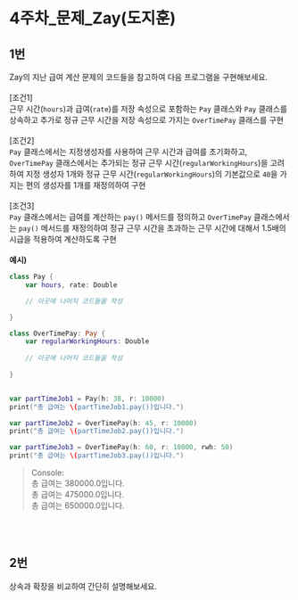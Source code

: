 4주차_문제_Zay(도지훈)
===
1번
---
Zay의 지난 급여 계산 문제의 코드들을 참고하여 다음 프로그램을 구현해보세요.<br><br>
[조건1]<br>근무 시간(`hours`)과 급여(`rate`)를 저장 속성으로 포함하는 `Pay` 클래스와 `Pay` 클래스를 상속하고 추가로 정규 근무 시간을 저장 속성으로 가지는 `OverTimePay` 클래스를 구현<br><br>
[조건2]<br>`Pay` 클래스에서는 지정생성자를 사용하여 근무 시간과 급여를 초기화하고, `OverTimePay` 클래스에서는 추가되는 정규 근무 시간(`regularWorkingHours`)을 고려하여 지정 생성자 1개와 정규 근무 시간(`regularWorkingHours`)의 기본값으로 `40`을 가지는 편의 생성자를 1개를 재정의하여 구현<br><br>
[조건3]<br>`Pay` 클래스에서는 급여를 계산하는 `pay()` 메서드를 정의하고 `OverTimePay` 클래스에서는 `pay()` 메서드를 재정의하여 정규 근무 시간을 초과하는 근무 시간에 대해서 1.5배의 시급을 적용하여 계산하도록 구현<br><br>
**예시)**
```Swift
class Pay {
    var hours, rate: Double

    // 이곳에 나머지 코드들을 작성

}

class OverTimePay: Pay {
    var regularWorkingHours: Double
    
    // 이곳에 나머지 코드들을 작성
    
}


var partTimeJob1 = Pay(h: 38, r: 10000)
print("총 급여는 \(partTimeJob1.pay())입니다.")

var partTimeJob2 = OverTimePay(h: 45, r: 10000)
print("총 급여는 \(partTimeJob2.pay())입니다.")

var partTimeJob3 = OverTimePay(h: 60, r: 10000, rwh: 50)
print("총 급여는 \(partTimeJob3.pay())입니다.")
```
> Console:<br>
> 총 급여는 380000.0입니다.<br>
> 총 급여는 475000.0입니다.<br>
> 총 급여는 650000.0입니다.<br>

<br><br>

2번
---
상속과 확장을 비교하여 간단히 설명해보세요.<br><br>

<br><br>
